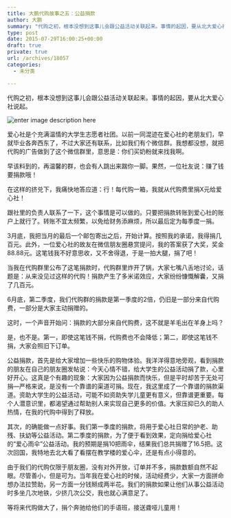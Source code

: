 ```yaml
---
title: 大鹏代购故事之五：公益捐款
author: 大鹏
summary: "代购之初，根本没想到这事儿会跟公益活动关联起来。事情的起因，要从北大爱心社说起。"
type: post
date: 2015-07-29T16:00:25+00:00
draft: true
private: true
url: /archives/18057
categories:
  - 未分类

---
```

代购之初，根本没想到这事儿会跟公益活动关联起来。事情的起因，要从北大爱心社说起。

![enter image description here][1]

爱心社是个充满温情的大学生志愿者社团。以前一同混迹在爱心社的老朋友们，早就毕业各奔西东了，不过大家还有联系，比如我们有个微信群。我想都没想，就把代购的广告做到了这个微信群里，意思是：你们买奶粉就来找我啊。

早该料到的，再温馨的群，也会有人跳出来踹你一脚。果然，一位社友说：赚了钱要捐款哦！

在这样的挤兑下，我痛快地答应道：行！每代购一箱，我就从代购费里捐X元给爱心社！

跟社里的负责人联系了一下，这个事情是可以做的。只要把捐款转账到爱心社的账户上就行了。转账不宜太频繁，以免给财务添麻烦，所以最后定为每季度一捐。

3月底，我把当月的最后一个邮包寄出之后，开始计算。按照我的承诺，我得捐几百元。此外，一位爱心社的故友在微信朋友圈悬赏提问，我的答案获了大奖，奖金88.88元。这笔钱我不好意思收，又不舍得退，于是一拍大腿，捐了吧！

当我在代购群里公布了这笔捐款时，代购群里炸开了锅，大家七嘴八舌地讨论，话题是：从来没见过这样的代购！捐款产生了多米诺效应，大家纷纷慷慨解囊，又捐了几百元。

6月底，第二季度，我们代购群的捐款是第一季度的2倍，仍旧是一部分来自代购费，一部分是大家主动捐赠的。

这时，一个声音开始问：捐款的大部分来自代购费，这不就是羊毛出在羊身上吗？

是，也不是。第一，即使这笔钱不捐，代购费也不会降低；第二，即使这笔钱不捐，大家会照旧下订单。

公益捐款，首先是给大家增加一些快乐的购物体验。我洋洋得意地旁观，看到捐款的朋友在自己的朋友圈发帖说：今天心情不错，给大学生的公益活动捐了款，心里好开心。这真是个有趣的现象：大家因为公益捐款而快乐，但是平时却苦于无处可捐&#8212;严格来说，是没有一个靠谱的渠道可捐。现在，我这里成了一个靠谱的捐款渠道。资助大学生的公益活动，可能不如资助失学儿童更有意义，但靠谱更重要。每个人潜意识里，都渴望通过帮助别人来实现自己更多的价值。大家压抑已久的助人热情，在我的代购中得到了释放。

其次，的确能做一点好事。我们第一季度的捐款，将用于爱心社日常的护老、助残、扶幼等公益活动。第二季度的捐款，为了便于看到效果，定向捐给爱心社的“爱心雨伞”公益活动。我的预期是捐10把雨伞，结果我们总共捐赠了16.5把。这次回国，我特地去北大看了看摆在教学楼的爱心伞，还是有点小得意的。

由于我们的代购仅限于朋友圈，没有对外开放，订单并不多，捐款数额自然不起眼。尽管善小，但是可为。当年我在爱心社的时候，活动经费少，大家一方面拼命想办法拉赞助，另一方面一分钱掰成两半花。我们的捐款如果让他们从事公益活动时多坐几次地铁，少挤几次公交，我也就心满意足了。

等将来代购做大了，捐个奔驰给他们的手语班，接送聋哑儿童用！

 [1]: http://pzhao.org/daigou/wp-content/uploads/2015/03/donation.jpg
